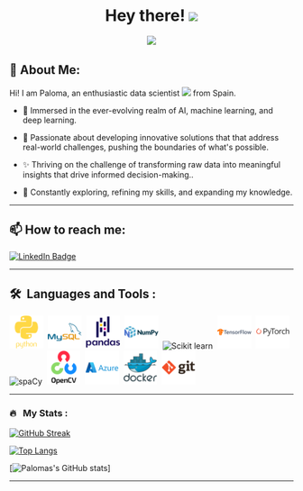 <h1 align="center">Hey there! <img src="https://media.giphy.com/media/v1.Y2lkPTc5MGI3NjExMXVlajVoM2xkaTdrMmNzdmVwNHZtODE4YmhjcHkybGg4NHp2cGZjMSZlcD12MV9pbnRlcm5hbF9naWZfYnlfaWQmY3Q9Zw/JFsJ35j8Zi4q789gdy/giphy.gif" width="40"></h1>


<p align="center"><img src="https://media.giphy.com/media/v1.Y2lkPTc5MGI3NjExdmk1ejR2cHhxbjJwbGwyeXZ5MXc1b2Vsbzh1eWh3c3dyc2Ryd3ZkdSZlcD12MV9pbnRlcm5hbF9naWZfYnlfaWQmY3Q9Zw/IcZhFmufozDCij3p22/giphy.gif" width="400"/></p>



## 💫 About Me:

Hi! I am Paloma, an enthusiastic data scientist   <img src="https://media.giphy.com/media/WUlplcMpOCEmTGBtBW/giphy.gif" width="30"> from Spain.

- 🤖 Immersed in the ever-evolving realm of AI, machine learning, and deep learning.

- 🚀 Passionate about developing innovative solutions that that address real-world challenges, pushing the boundaries of what's possible.

- ✨ Thriving on the challenge of transforming raw data into meaningful insights that drive informed decision-making..

- 🌱 Constantly exploring, refining my skills, and expanding my knowledge.

---


## 📫 How to reach me:
<p align="left">
<a href="https://www.linkedin.com/in/paloma-garcia-data-science/"><img src="https://img.shields.io/badge/LinkedIn-blue?style=for-the-badge&logo=linkedin&logoColor=white" alt="LinkedIn Badge"></a>
</p>

---

## 🛠 &nbsp;Languages and Tools :

<p>
<img src="https://github.com/devicons/devicon/blob/master/icons/python/python-plain-wordmark.svg" title="Python" alt="JPython" height="60"/>&nbsp;
<img src="https://github.com/devicons/devicon/blob/master/icons/mysql/mysql-original-wordmark.svg" title="MySQL" alt="MySQL"  height="60"/>&nbsp;
<img src="https://github.com/devicons/devicon/blob/master/icons/pandas/pandas-original-wordmark.svg" title="Pandas" alt="Pandas"  height="60"/>&nbsp;
<img src="https://github.com/devicons/devicon/blob/master/icons/numpy/numpy-original-wordmark.svg" title="Numpy" alt="Numpy" height="60"/>&nbsp;
<img src="https://scikit-learn.org/stable/_static/scikit-learn-logo-small.png" title="Scikit learn" alt="Scikit learn" height="60"/>&nbsp;
<img src="https://github.com/devicons/devicon/blob/master/icons/tensorflow/tensorflow-original-wordmark.svg" title="RTensorflow" alt="Tensorflow"  height="60"/>&nbsp;
<img src="https://github.com/devicons/devicon/blob/master/icons/pytorch/pytorch-original-wordmark.svg"  title="Pytorch" alt="Pytorch" height="60"/>&nbsp;
<img src="https://upload.wikimedia.org/wikipedia/commons/8/88/SpaCy_logo.svg" title="spaCy" alt="spaCy" height="60"/>&nbsp;
<img src="https://github.com/devicons/devicon/blob/master/icons/opencv/opencv-original-wordmark.svg" title="OpenCV" alt="OpenCV"  height="60"/>&nbsp;
<img src="https://github.com/devicons/devicon/blob/master/icons/azure/azure-original-wordmark.svg" title="Azure" alt="Azure" height="60"/>&nbsp;
<img src="https://github.com/devicons/devicon/blob/master/icons/docker/docker-original-wordmark.svg" title="docker"  alt="docker" height="60"/>&nbsp;
<img src="https://github.com/devicons/devicon/blob/master/icons/git/git-original-wordmark.svg" title="Git" **alt="Git" height="60"/>&nbsp;
</p>

---

### 🔥 &nbsp; My Stats :
[![GitHub Streak](http://github-readme-streak-stats.herokuapp.com?user=PalomaGGC&theme=dark&background=000000)](https://git.io/streak-stats)

[![Top Langs](https://github-readme-stats.vercel.app/api/top-langs/?username=PalomaGGC&layout=compact&theme=vision-friendly-dark)](https://github.com/anuraghazra/github-readme-stats)

[![Palomas's GitHub stats](https://github-readme-stats.vercel.app/api?username=PalomaGGC&show_icons=true&theme=radical)]



---


<p align="center"><img src="https://komarev.com/ghpvc/?username=PalomaGGC&style=flat-square&color=blue" alt=""></p>

